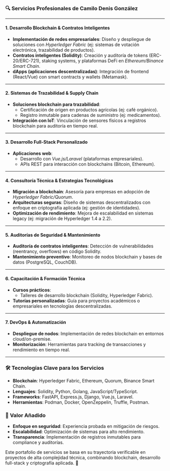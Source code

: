 ### 🔍 **Servicios Profesionales de Camilo Denis González**

---

#### **1. Desarrollo Blockchain & Contratos Inteligentes**  
- **Implementación de redes empresariales**: Diseño y despliegue de soluciones con *Hyperledger Fabric* (ej: sistemas de votación electrónica, trazabilidad de productos).  
- **Contratos inteligentes (Solidity)**: Creación y auditoría de tokens (ERC-20/ERC-721), staking systems, y plataformas DeFi en *Ethereum/Binance Smart Chain*.  
- **dApps (aplicaciones descentralizadas)**: Integración de frontend (React/Vue) con smart contracts y wallets (Metamask).  

---

#### **2. Sistemas de Trazabilidad & Supply Chain**  
- **Soluciones blockchain para trazabilidad**:  
  - Certificación de origen en productos agrícolas (ej: café orgánico).  
  - Registro inmutable para cadenas de suministro (ej: medicamentos).  
- **Integración con IoT**: Vinculación de sensores físicos a registros blockchain para auditoría en tiempo real.  

---

#### **3. Desarrollo Full-Stack Personalizado**  
- **Aplicaciones web**:  
  - Desarrollo con *Vue.js/Laravel* (plataformas empresariales).  
  - APIs REST para interacción con blockchains (Bitcoin, Ethereum).  

---

#### **4. Consultoría Técnica & Estrategias Tecnológicas**  
- **Migración a blockchain**: Asesoría para empresas en adopción de *Hyperledger Fabric/Quorum*.  
- **Arquitecturas seguras**: Diseño de sistemas descentralizados con enfoque en criptografía aplicada (ej: gestión de identidades).  
- **Optimización de rendimiento**: Mejora de escalabilidad en sistemas legacy (ej: migración de Hyperledger 1.4 a 2.2).  

---

#### **5. Auditorías de Seguridad & Mantenimiento**  
- **Auditoría de contratos inteligentes**: Detección de vulnerabilidades (reentrancy, overflows) en código Solidity.  
- **Mantenimiento preventivo**: Monitoreo de nodos blockchain y bases de datos (PostgreSQL, CouchDB).  

---

#### **6. Capacitación & Formación Técnica**  
- **Cursos prácticos**:  
  - Talleres de desarrollo blockchain (Solidity, Hyperledger Fabric).  
- **Tutorías personalizadas**: Guía para proyectos académicos o empresariales en tecnologías descentralizadas.  

---

#### **7. DevOps & Automatización**  
- **Despliegue de nodos**: Implementación de redes blockchain en entornos cloud/on-premise.  
- **Monitorización**: Herramientas para tracking de transacciones y rendimiento en tiempo real.  

---

### 🛠 **Tecnologías Clave para los Servicios**  
- **Blockchain**: Hyperledger Fabric, Ethereum, Quorum, Binance Smart Chain.  
- **Lenguajes**: Solidity, Python, Golang, JavaScript/TypeScript.  
- **Frameworks**: FastAPI, Express.js, Django, Vue.js, Laravel.  
- **Herramientas**: Podman, Docker, OpenZeppelin, Truffle, Postman.  

### 🌟 **Valor Añadido**  
- **Enfoque en seguridad**: Experiencia probada en mitigación de riesgos.  
- **Escalabilidad**: Optimización de sistemas para alto rendimiento.  
- **Transparencia**: Implementación de registros inmutables para compliance y auditorías.  

Este portafolio de servicios se basa en su trayectoria verificable en proyectos de alta complejidad técnica, combinando blockchain, desarrollo full-stack y criptografía aplicada. 🚀
